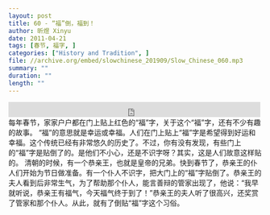 ```yaml
---
layout: post
title: 60 - “福”倒，福到！
author: 昕煜 Xinyu
date: 2011-04-21
tags: [春节, 福字, ]
categories: ["History and Tradition", ]
file: //archive.org/embed/slowchinese_201909/Slow_Chinese_060.mp3
summary: ""
duration: ""
length: ""
---
```


<iframe src="https://archive.org/embed/slowchinese_201909/Slow_Chinese_060.mp3" width="500" height="30" frameborder="0" webkitallowfullscreen="true" mozallowfullscreen="true" allowfullscreen></iframe>
每年春节，家家户户都在门上贴上红色的“福”字，关于这个“福”字，还有不少有趣的故事。
“福”的意思就是幸运或幸福。人们在门上贴上“福”字是希望得到好运和幸福。这个传统已经有非常悠久的历史了。不过，你有没有发现，有些门上的“福”字是贴倒了的。是他们不小心，还是不识字呀？其实，这是人们故意这样贴的。
清朝的时候，有一个恭亲王，也就是皇帝的兄弟。快到春节了，恭亲王的仆人们开始为节日做准备。有一个仆人不识字，把大门上的“福”字贴倒了。恭亲王的夫人看到后非常生气，为了帮助那个仆人，能言善辩的管家出现了，他说：“我早就听说，恭亲王有福气，今天福气终于到了！”恭亲王的夫人听了很高兴，还奖赏了管家和那个仆人。从此，就有了倒贴“福”字这个习俗。
 
